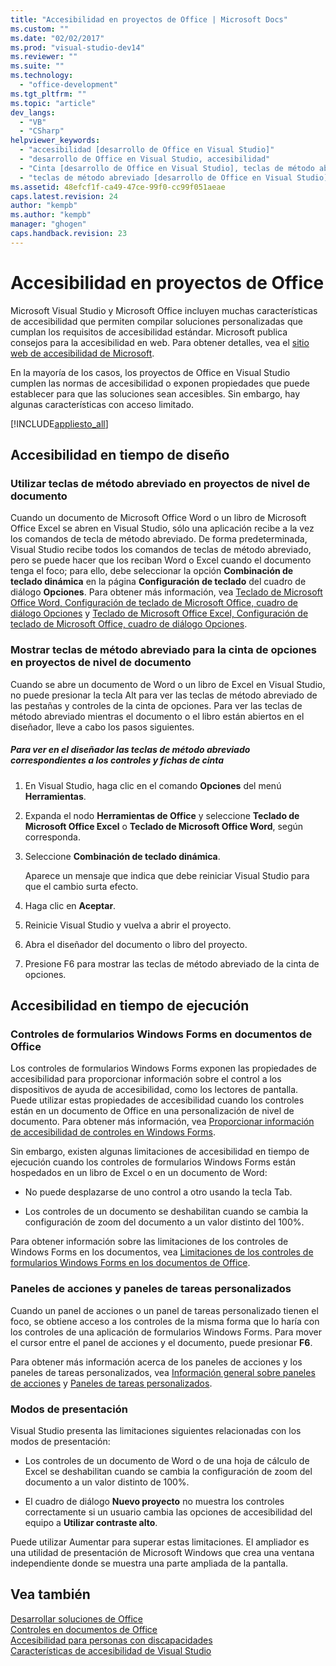 ```yaml
---
title: "Accesibilidad en proyectos de Office | Microsoft Docs"
ms.custom: ""
ms.date: "02/02/2017"
ms.prod: "visual-studio-dev14"
ms.reviewer: ""
ms.suite: ""
ms.technology: 
  - "office-development"
ms.tgt_pltfrm: ""
ms.topic: "article"
dev_langs: 
  - "VB"
  - "CSharp"
helpviewer_keywords: 
  - "accesibilidad [desarrollo de Office en Visual Studio]"
  - "desarrollo de Office en Visual Studio, accesibilidad"
  - "Cinta [desarrollo de Office en Visual Studio], teclas de método abreviado"
  - "teclas de método abreviado [desarrollo de Office en Visual Studio]"
ms.assetid: 48efcf1f-ca49-47ce-99f0-cc99f051aeae
caps.latest.revision: 24
author: "kempb"
ms.author: "kempb"
manager: "ghogen"
caps.handback.revision: 23
---
```

# Accesibilidad en proyectos de Office
  Microsoft Visual Studio y Microsoft Office incluyen muchas características de accesibilidad que permiten compilar soluciones personalizadas que cumplan los requisitos de accesibilidad estándar.  Microsoft publica consejos para la accesibilidad en web.  Para obtener detalles, vea el [sitio web de accesibilidad de Microsoft](http://go.microsoft.com/fwlink/?LinkID=37113).  
  
 En la mayoría de los casos, los proyectos de Office en Visual Studio cumplen las normas de accesibilidad o exponen propiedades que puede establecer para que las soluciones sean accesibles.  Sin embargo, hay algunas características con acceso limitado.  
  
 [!INCLUDE[appliesto_all](../vsto/includes/appliesto-all-md.md)]  
  
## Accesibilidad en tiempo de diseño  
  
### Utilizar teclas de método abreviado en proyectos de nivel de documento  
 Cuando un documento de Microsoft Office Word o un libro de Microsoft Office Excel se abren en Visual Studio, sólo una aplicación recibe a la vez los comandos de tecla de método abreviado.  De forma predeterminada, Visual Studio recibe todos los comandos de teclas de método abreviado, pero se puede hacer que los reciban Word o Excel cuando el documento tenga el foco; para ello, debe seleccionar la opción **Combinación de teclado dinámica** en la página **Configuración de teclado** del cuadro de diálogo **Opciones**.  Para obtener más información, vea [Teclado de Microsoft Office Word, Configuración de teclado de Microsoft Office, cuadro de diálogo Opciones](../vsto/microsoft-office-word-keyboard-microsoft-office-keyboard-settings-options-dialog-box.md) y [Teclado de Microsoft Office Excel, Configuración de teclado de Microsoft Office, cuadro de diálogo Opciones](../vsto/microsoft-office-excel-keyboard-microsoft-office-keyboard-settings-options-dialog-box.md).  
  
### Mostrar teclas de método abreviado para la cinta de opciones en proyectos de nivel de documento  
 Cuando se abre un documento de Word o un libro de Excel en Visual Studio, no puede presionar la tecla Alt para ver las teclas de método abreviado de las pestañas y controles de la cinta de opciones.  Para ver las teclas de método abreviado mientras el documento o el libro están abiertos en el diseñador, lleve a cabo los pasos siguientes.  
  
##### Para ver en el diseñador las teclas de método abreviado correspondientes a los controles y fichas de cinta  
  
1.  En Visual Studio, haga clic en el comando **Opciones** del menú **Herramientas**.  
  
2.  Expanda el nodo **Herramientas de Office** y seleccione **Teclado de Microsoft Office Excel** o **Teclado de Microsoft Office Word**, según corresponda.  
  
3.  Seleccione **Combinación de teclado dinámica**.  
  
     Aparece un mensaje que indica que debe reiniciar Visual Studio para que el cambio surta efecto.  
  
4.  Haga clic en **Aceptar**.  
  
5.  Reinicie Visual Studio y vuelva a abrir el proyecto.  
  
6.  Abra el diseñador del documento o libro del proyecto.  
  
7.  Presione F6 para mostrar las teclas de método abreviado de la cinta de opciones.  
  
## Accesibilidad en tiempo de ejecución  
  
### Controles de formularios Windows Forms en documentos de Office  
 Los controles de formularios Windows Forms exponen las propiedades de accesibilidad para proporcionar información sobre el control a los dispositivos de ayuda de accesibilidad, como los lectores de pantalla.  Puede utilizar estas propiedades de accesibilidad cuando los controles están en un documento de Office en una personalización de nivel de documento.  Para obtener más información, vea [Proporcionar información de accesibilidad de controles en Windows Forms](http://msdn.microsoft.com/library/887dee6f-5059-4d57-957d-7c6fcd4acb10).  
  
 Sin embargo, existen algunas limitaciones de accesibilidad en tiempo de ejecución cuando los controles de formularios Windows Forms están hospedados en un libro de Excel o en un documento de Word:  
  
-   No puede desplazarse de uno control a otro usando la tecla Tab.  
  
-   Los controles de un documento se deshabilitan cuando se cambia la configuración de zoom del documento a un valor distinto del 100%.  
  
 Para obtener información sobre las limitaciones de los controles de Windows Forms en los documentos, vea [Limitaciones de los controles de formularios Windows Forms en los documentos de Office](../vsto/limitations-of-windows-forms-controls-on-office-documents.md).  
  
### Paneles de acciones y paneles de tareas personalizados  
 Cuando un panel de acciones o un panel de tareas personalizado tienen el foco, se obtiene acceso a los controles de la misma forma que lo haría con los controles de una aplicación de formularios Windows Forms.  Para mover el cursor entre el panel de acciones y el documento, puede presionar **F6**.  
  
 Para obtener más información acerca de los paneles de acciones y los paneles de tareas personalizados, vea [Información general sobre paneles de acciones](../vsto/actions-pane-overview.md) y [Paneles de tareas personalizados](../vsto/custom-task-panes.md).  
  
### Modos de presentación  
 Visual Studio presenta las limitaciones siguientes relacionadas con los modos de presentación:  
  
-   Los controles de un documento de Word o de una hoja de cálculo de Excel se deshabilitan cuando se cambia la configuración de zoom del documento a un valor distinto de 100%.  
  
-   El cuadro de diálogo **Nuevo proyecto** no muestra los controles correctamente si un usuario cambia las opciones de accesibilidad del equipo a **Utilizar contraste alto**.  
  
 Puede utilizar Aumentar para superar estas limitaciones.  El ampliador es una utilidad de presentación de Microsoft Windows que crea una ventana independiente donde se muestra una parte ampliada de la pantalla.  
  
## Vea también  
 [Desarrollar soluciones de Office](../vsto/developing-office-solutions.md)   
 [Controles en documentos de Office](../vsto/controls-on-office-documents.md)   
 [Accesibilidad para personas con discapacidades](../ide/reference/accessibility-for-people-with-disabilities.md)   
 [Características de accesibilidad de Visual Studio](../ide/reference/accessibility-features-of-visual-studio.md)  
  
  